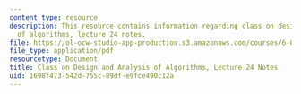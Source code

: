 ```yaml
---
content_type: resource
description: This resource contains information regarding class on design and analysis
  of algorithms, lecture 24 notes.
file: https://ol-ocw-studio-app-production.s3.amazonaws.com/courses/6-046j-design-and-analysis-of-algorithms-spring-2015/1698f473542d755c89dfe9fce490c12a_MIT6_046JS15_lec24.pdf
file_type: application/pdf
resourcetype: Document
title: Class on Design and Analysis of Algorithms, Lecture 24 Notes
uid: 1698f473-542d-755c-89df-e9fce490c12a
---
```

